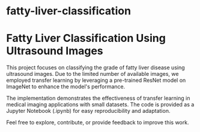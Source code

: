 # fatty-liver-classification

# Fatty Liver Classification Using Ultrasound Images

This project focuses on classifying the grade of fatty liver disease using ultrasound images. Due to the limited number of available images, we employed transfer learning by leveraging a pre-trained ResNet model on ImageNet to enhance the model's performance.

The implementation demonstrates the effectiveness of transfer learning in medical imaging applications with small datasets. The code is provided as a Jupyter Notebook (.ipynb) for easy reproducibility and adaptation.

Feel free to explore, contribute, or provide feedback to improve this work.
